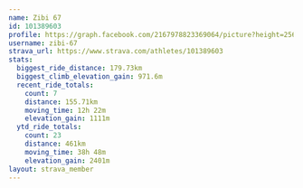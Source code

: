 ```yaml
---
name: Zibi 67
id: 101389603
profile: https://graph.facebook.com/2167978823369064/picture?height=256&width=256
username: zibi-67
strava_url: https://www.strava.com/athletes/101389603
stats:
  biggest_ride_distance: 179.73km
  biggest_climb_elevation_gain: 971.6m
  recent_ride_totals:
    count: 7
    distance: 155.71km
    moving_time: 12h 22m
    elevation_gain: 1111m
  ytd_ride_totals:
    count: 23
    distance: 461km
    moving_time: 38h 48m
    elevation_gain: 2401m
layout: strava_member
--- 
```

